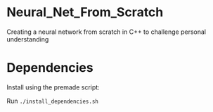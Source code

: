 # Neural_Net_From_Scratch
Creating a neural network from scratch in C++ to challenge personal understanding

# Dependencies
Install using the premade script:

Run `./install_dependencies.sh`

